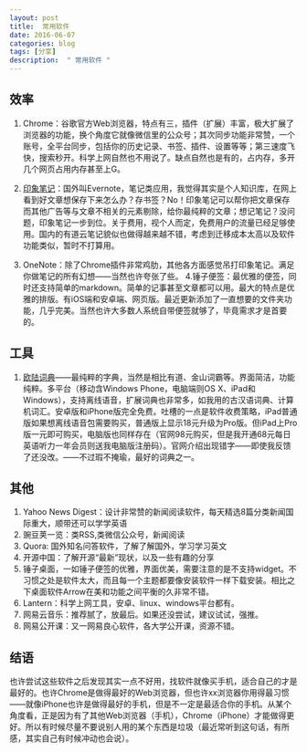 ```yaml
---
layout: post
title:  常用软件
date: 2016-06-07
categories: blog
tags: [分享]
description:  " 常用软件 "
---
```


## 效率
1. Chrome：谷歌官方Web浏览器，特点有三，插件（扩展）丰富，极大扩展了浏览器的功能，换个角度它就像微信里的公众号；其次同步功能非常赞，一个账号，全平台同步，包括你的历史记录、书签、插件、设置等等；第三速度飞快，搜索秒开。科学上网自然也不用说了。缺点自然也是有的，占内存，多开几个网页占用内存甚至上G。

2. [印象笔记](www.yinxiang.com)：国外叫Evernote，笔记类应用，我觉得其实是个人知识库，在网上看到好文章想保存下来怎么办？存书签？No！印象笔记可以帮你把文章保存而其他广告等与文章不相关的元素剔除，给你最纯粹的文章；想记笔记？没问题，印象笔记一步到位。关于费用，视个人而定，免费用户的流量已经足够使用。国内的有道云笔记貌似也做得越来越不错，考虑到迁移成本太高以及软件功能类似，暂时不打算用。

3. OneNote：除了Chrome插件非常鸡肋，其他各方面感觉吊打印象笔记。满足你做笔记的所有幻想——当然也许夸张了些。
4.锤子便签：最优雅的便签，同时还支持简单的markdown。简单的记事甚至文章都可以用。最大的特点是优雅的排版。有iOS端和安卓端、网页版。最近更新添加了一直想要的文件夹功能，几乎完美。当然也许大多数人系统自带便签就够了，毕竟需求才是首要的。

## 工具
1. [欧陆词典](www.eudic.com)——最纯粹的字典，当然是相比有道、金山词霸等。界面简洁，功能纯粹。多平台（移动含Windows Phone，电脑端则OS X、iPad和Windows），支持离线语音，扩展词典也非常多，如我用的古汉语词典、计算机词汇。安卓版和iPhone版完全免费。吐槽的一点是软件收费策略，iPad普通版如果想离线语音包需要购买，普通版上显示18元升级为Pro版。但iPad上Pro版一元即可购买，电脑版也同样存在（官网98元购买，但是我开通68元每日英语听力一年会员则送我电脑版注册码）。官网介绍出现错字——即使我反馈了还没改。——不过瑕不掩瑜，最好的词典之一。

## 其他
1. Yahoo News Digest：设计非常赞的新闻阅读软件，每天精选8篇分类新闻国际重大，顺带还可以学学英语
2. 豌豆荚一览：类RSS,类微信公众号，新闻阅读
3. Quora: 国外知名问答软件，了解了解国外，学习学习英文
4. 开源中国：了解开源“最新”现状，以及一些有趣的分享
5. 锤子桌面，一如锤子便签的优雅，界面优美，需要注意的是不支持widget。不习惯之处是软件太大，而且每一个主题都要像安装软件一样下载安装。相比之下桌面软件Arrow在美和功能之间平衡的久非常不错。
6. Lantern：科学上网工具，安卓、linux、windows平台都有。
7. 网易云音乐：推荐腻了，放最后。如果还没尝试，建议试试，强推。
8. 网易公开课：又一网易良心软件，各大学公开课，资源不错。

## 结语
也许尝试这些软件之后发现其实一点不好用，找软件就像买手机，适合自己的才是最好的。也许Chrome是做得最好的Web浏览器，但也许xx浏览器你用得最习惯——就像iPhone也许是做得最好的手机，但是不一定是最适合你的手机。从某个角度看，正是因为有了其他Web浏览器（手机），Chrome（iPhone）才能做得更好。所以有时候尽量不要说别人用的某个东西是垃圾（最近常听到这句话，有所感，其实自己有时候冲动也会说）。
